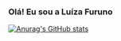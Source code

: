 ### Olá! Eu sou a Luíza Furuno
[![Anurag's GitHub stats](https://github-readme-stats.vercel.app/api?username=furunoluiza)](https://github.com/furunoluiza/github-readme-stats)

